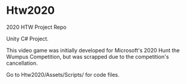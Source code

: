 # Htw2020
2020 HTW Project Repo

Unity C# Project. 

This video game was initially developed for Microsoft's 2020 Hunt the Wumpus Competition, but was scrapped due to the competition's cancellation.

Go to Htw2020/Assets/Scripts/ for code files.
